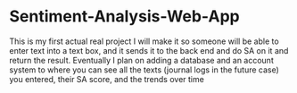 # Sentiment-Analysis-Web-App
This is my first actual real project
I will make it so someone will be able to enter text into a text box, and it sends it to the back end and do SA on it and return the result. 
Eventually I plan on adding a database and an account system to where you can see all the texts (journal logs in the future case) you entered, their SA score, and the trends over time
